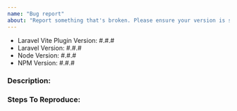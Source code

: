 ```yaml
---
name: "Bug report"
about: "Report something that's broken. Please ensure your version is still supported: https://laravel.com/docs/releases#support-policy"
---
```


<!-- DO NOT THROW THIS AWAY -->
<!-- Fill out the FULL versions with patch versions -->

-   Laravel Vite Plugin Version: #.#.#
-   Laravel Version: #.#.#
-   Node Version: #.#.#
-   NPM Version: #.#.#

### Description:

### Steps To Reproduce:
